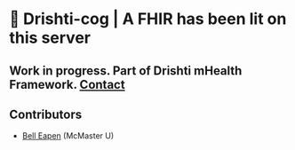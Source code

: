 # :eyes: Drishti-cog | A FHIR has been lit on this server

## Work in progress. Part of Drishti mHealth Framework. [Contact](https://nuchange.ca/contact)

## Contributors

* [Bell Eapen](https://nuchange.ca) (McMaster U)
